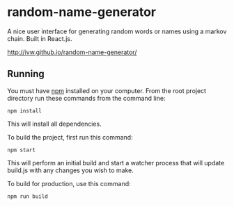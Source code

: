 random-name-generator
=====================

A nice user interface for generating random words or names using a markov chain. Built in React.js.

http://ivw.github.io/random-name-generator/

## Running

You must have [npm](https://www.npmjs.org/) installed on your computer.
From the root project directory run these commands from the command line:

    npm install

This will install all dependencies.

To build the project, first run this command:

    npm start

This will perform an initial build and start a watcher process that will update build.js with any changes you wish to make.

To build for production, use this command:

    npm run build
